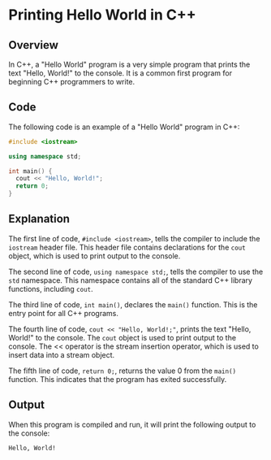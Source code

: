 # Printing Hello World in C++

## Overview

In C++, a "Hello World" program is a very simple program that prints the text "Hello, World!" to the console. It is a common first program for beginning C++ programmers to write.

## Code

The following code is an example of a "Hello World" program in C++:

```c++
#include <iostream>

using namespace std;

int main() {
  cout << "Hello, World!";
  return 0;
}
```

## Explanation

The first line of code, `#include <iostream>`, tells the compiler to include the `iostream` header file. This header file contains declarations for the `cout` object, which is used to print output to the console.

The second line of code, `using namespace std;`, tells the compiler to use the `std` namespace. This namespace contains all of the standard C++ library functions, including `cout`.

The third line of code, `int main()`, declares the `main()` function. This is the entry point for all C++ programs.

The fourth line of code, `cout << "Hello, World!;"`, prints the text "Hello, World!" to the console. The `cout` object is used to print output to the console. The << operator is the stream insertion operator, which is used to insert data into a stream object.

The fifth line of code, `return 0;`, returns the value 0 from the `main()` function. This indicates that the program has exited successfully.

## Output

When this program is compiled and run, it will print the following output to the console:

```
Hello, World!
```